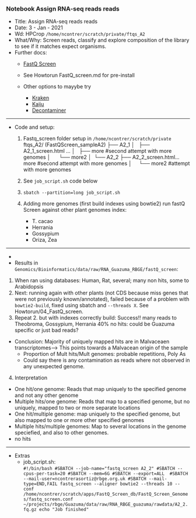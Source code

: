 ### Notebook Assign RNA-seq reads reads
- Title: Assign RNA-seq reads reads
- Date: 3 - Jan - 2021
- Wd: HPCrop `/home/ncontrer/scratch/private/ftqs_A2`
- What/Why: Screen reads, classify and explore composition of the library to see if it matches expect organisms.
- Further docs:
	- [FastQ Screen](https://www.bioinformatics.babraham.ac.uk/projects/fastq_screen/)
	- See Howtorun FastQ_screen.md for pre-install

	- Other options to mayybe try
		- [Kraken](https://ccb.jhu.edu/software/kraken/)
		- [Kaiju](https://github.com/bioinformatics-centre/kaiju)
		- [Decontaminer](https://bmcbioinformatics.biomedcentral.com/articles/10.1186/s12859-019-2684-x)
--------------------------------------------------------------
- Code and setup:

	1. Fastq_screen folder setup in `/home/ncontrer/scratch/private`
		ftqs_A2/ (FastQScreen_sampleA2)
├── A2_1
│   ├── A2_1_screen.html ...
│   ├── more #second attempt with more genomes
│  		   └── 
		more2
│ 
└── A2_2
    ├── A2_2_screen.html... 
		more #second attempt with more genomes
│ 		   └──
		more2 #attempt with more genomes     

	2. See `job_script.sh` code below

	3. `sbatch --partition=long job_script.sh`

	4. Adding more genomes (first build indexes using bowtie2)
	run fastQ Screen against other plant genomes index:
		- T. cacao
		- Herrania
		- Gossypium
		- Oriza, Zea 


----------------------------------------------------------
- 
- Results in `Genomics/Bioinformatics/data/raw/RNA_Guazuma_RBGE/fastQ_screen`:

1. When ran using databases: Human, Rat, several; many non hits, some to Arabidopsis
2. Next: running again with other plants (not CDS because miss genes that were not previously known/annotated), failed because of a problem with `bowtie2-build`, fixed using sbatch and `--threads X`. See Howtorun/04_FastQ_screen.
3. Repeat 2. but with indexes correctly build: Success!! many reads to Theobroma, Gossypium, Herrania
40% no hits: could be Guazuma specific or just bad reads?
	
- Conclusion: Majority of uniquely mapped hits are in Malvaceaen transcriptomes--> This points towards a Malvacean origin of the sample
	- Proportion of Mult hits/Mult genomes: probable repetitions, Poly As
	- Could say there is any contamination as reads where not observed in any unexpected genome.


4. Interpretation
- One hit/one genome: Reads that map uniquely to the specified genome and not any other genome
- Multiple hits/one genome: Reads that map to a specified genome, but no uniquely, mapped to two or more separate locations
- One hit/multiple genome: map uniquely to the specified genome, but also mapped to one or more other specified genomes
- Multiple hits/multiple genomes: Map to several locations in the genome speciefied, and also to other genomes.
- no hits









--------------------------------------------------------------
- Extras
	- job_script.sh:<br>
	`#!/bin/bash
#SBATCH --job-name="fastq_screen A2_2"
#SBATCH --cpus-per-task=20
#SBATCH --mem=6G
#SBATCH --export=ALL 
#SBATCH --mail-user=ncontrerasortiz@rbge.org.uk
#SBATCH --mail-type=END,FAIL
fastq_screen --aligner bowtie2 --threads 10 --conf /home/ncontrer/scratch/apps/FastQ_Screen_db/FastQ_Screen_Genomes/fastq_screen.conf ~/projects/rbge/Guazuma/data/raw/RNA_RBGE_guazuma/rawdata/A2_2.fq.gz
echo "Job finished"
	`